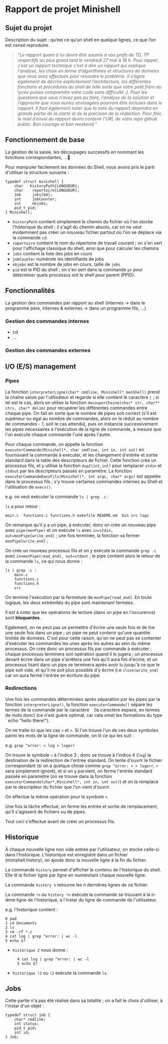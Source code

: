 # Rapport de projet Minishell
## Sujet du projet

Description du sujet : qu’est ce qu’un shell en quelque lignes, ce que l’on est censé reproduire.
> “*Le rapport quant à lui devra être soumis à vos profs de TD, TP respectifs au plus grand tard le vendredi 27 mai à 18 h. Pour rappel, c’est un rapport technique c’est à dire un rapport qui explique l’analyse, les choix en terme d’algorithmes et structures de données que vous avez effectués pour résoudre le problème. Il s’agira également de décrire explicitement l’architecture, les différentes fonctions et procédures du shell de telle sorte que votre petit frère au lycée puisse comprendre votre code sans difficulté ;). Pour les questions que vous n’avez pas pu faire, l’analyse de la solution et l’approche que vous auriez envisagées pourront être incluses dans le rapport. Il faut également noter que la note du rapport dépendra en grande partie de la clarté et de la précision de la rédaction.  Pour finir, le mail d’envoi du rapport devra contenir l’URL de votre repo github public.
Bon courage et bon weekend.*”

## Fonctionnement de base

La gestion de la saisie, les découpages successifs en nommant les fonctions correspondantes, ...

Pour manipuler facilement les données du Shell, nous avons pris le parti d'utiliser la structure suivante :

	typedef struct minishell {
	    char   historyPath[LONGUEUR];
	    char    repertoire[LONGUEUR];
	    Job     jobs[64];
	    int     jobCounter;
	    int     nbjobs;
	    pid_t pid;
	} Minishell;

* `historyPath` contient simplement le chemin du fichier où l'on stocke l'historique du shell ; il s'agit du chemin absolu, car on ne veut évidemment pas créer un nouveau fichier partout où l'on se déplace via la commande `cd`.
* `repertoire` contient le nom du répertoire de travail courant ; on s'en sert pour l'affichage classique du shell, ainsi que pour calculer les chemins
* `jobs` contient la liste des jobs en cours
* `jobCounter` numérote les identifiants de jobs
* `nbjobs` est le nombre de jobs en cours, taille de `jobs`
* `pid` est le PID du shell ; on s'en sert dans la commande `ps` pour déterminer quels processus ont le shell pour parent (PPID).

## Fonctionnalités

La gestion des commandes par rapport au shell (internes -> dans le programme père, internes & externes -> dans un programme fils, …)
### Gestion des commandes internes
* cd
* ...

### Gestion des commandes externes


## I/O (E/S) management

### Pipes

La fonction `interpreterLigne(char* cmdline, Minishell* monShell)` prend la chaîne saisie par l'utilisateur et regarde si elle contient le caractère `|` ; si tel est le cas, alors on utilise la fonction `decouperChaine(char* str, char** strs, char* delim)` pour récupérer les différentes commandes entre chaque pipe. On fait en sorte que le nombre de pipes soit correct (s'il est supérieur ou égal au nombre de commandes, alors on le réduit au nombre de commandes - 1, soit le cas attendu), puis on instancie successivement les pipes nécessaires à l'exécution de la ligne de commande, à mesure que l'on exécute chaque commande l'une après l'autre.

Pour chaque commande, on  appelle la fonction `executerCommande(Minishell*, char cmdline, int in, int out)` en fournissant la commande à exécuter, et les changement d'entrée et sortie standard dans la table des descripteurs de fichier. Cette fonction crée un processus fils, et y utilise la fonction `dup2(int,int)` pour remplacer `stdin` et `stdout` par les descripteurs passés en paramètre. La fonction `executerCommandeDansFils(Minishell*, int argc, char* args)` est appelée dans le processus fils ; s'y trouve certaines commandes internes au Shell et l'utilisation de `execv()`.

e.g. on veut exécuter la commande `ls | grep .c` :

`ls` a pour retour :

	main.c	functions.c functions.h makefile README.md	bin	src	logs

On remarque qu'il y a un pipe, à exécuter, donc on crée un nouveau pipe avec `pipe(monPipe)` et on exécute `ls` avec `in=stdin, out=monPipe[write_end]` ; une fois terminée, la fonction va fermer `monPipe[write_end]` ;

On crée un nouveau processus fils et on y exécute la commande `grep .c` avec `in=monPipe[read_end], out=stdout` ; le pipe contient alors le retour de la commande `ls`, ce qui nous donne :

	ls | grep .c :
		main.c
		functions.c
		functions.h
		src

On termine l'exécution par la fermeture de `monPipe[read_end]`. En toute logique, les deux extrémités du pipe sont maintenant fermées.

Il est à noter que les opérations de lecture (dans un pipe en l'occurence) sont **bloquantes**.

Egalement, on ne peut pas se permettre d'écrire une seule fois et de lire une seule fois dans un pipe ; un pipe ne peut contenir qu'une quantité limitée de données. C'est pour cette raison, qu'on ne peut pas se contenter d'exécuter les commandes les unes après les autres au sein du même processus. On crée donc un processus fils par commande à exécuter ; chaque processus terminera son opération quand il le jugera ; un processus devant écrire dans un pipe s'arrêtera une fois qu'il aura fini d'écrire, et un processus lisant dans un pipe se terminera après avoir lu jusqu'à ce que le pipe soit vide, et qu'il ne soit plus possible d'y écrire (i.e `close(write_end)` car on aura fermé l'entrée en écriture du pipe. 

### Redirections

Une fois les commandes déterminées après séparation par les pipes par la fonction `interpreterLigne()`, la fonction `executerCommande()` sépare les termes de la commande par le caractère  ` ` (le caractère espace, en termes de mots donc) (ce n'est guère optimal, car cela omet les formations du type ` echo "hello there!").

On ne traite ici que les cas `<` et `>`. Si l'on trouve l'un de ces deux symboles parmi les mots de la ligne de commande, on lit ce qui les suit :

e.g. `grep ^error: < log > logerr`

On trouve le symbole `<` à l'indice 3 ; donc se trouve à l'indice 4 (`log`) la destination de la redirection de l'entrée standard. On tente d'ouvrir le fichier correspondant (si on a quelque chose comme `grep ^error: < > logerr`, `<` sera simplement ignoré), et si on y parvient, on ferme l'entrée standard passée en paramètre (on se trouve dans la fonction `executerCommande(char*,Minishell*, int in, int out)`) et on la remplace par le descripteur du fichier que l'on vient d'ouvrir.

On effectue la même opération pour le symbole `>`.

Une fois la tâche effectué, on ferme les entrée et sortie de remplacement, qu'il s'agissent de fichiers ou de pipes. 

Tout ceci s'effectue avant de créer un processus fils.

## Historique

À chaque nouvelle ligne non vide entrée par l'utilisateur, on stocke celle-ci dans l'historique. 
L'historique est enregistré dans un fichier (minishell.history), on ajoute donc la nouvelle ligne à la fin du fichier.

La commande `history` permet d'afficher le contenu de l'historique du shell. Elle lit le fichier ligne par ligne en numérotant chaque nouvelle ligne.

La commande `history n` retourne les n dernières lignes de ce fichier.

La commande `!n` ou `history !n` exécute la commande se trouvant à la n-ième ligne de l'historique, à l'instar du ligne de commande de l'utilisateur.

e.g. l'historique contient :

	0 pwd
	1 cd Documents
	2 ls
	3 rm -rf *.c
	4 cat log | grep ^error: | wc -l
	5 echo $?

* `historique 2` nous donne :

		4 cat log | grep ^error: | wc -l
		5 echo $?


* `historique !2` ou `!2` exécute la commande `ls`.

## Jobs

Cette partie n'a pas été réalisé dans sa totalité ; on a fait le choix d'utiliser, à l'instar d'un objet :

	typedef struct job {
	    char* cmdline;
	    int status;
	    pid_t pid;
	    int id;
	} Job;